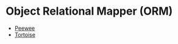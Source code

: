 # Object Relational Mapper (ORM)

- [Peewee](https://github.com/coleifer/peewee)
- [Tortoise](https://github.com/tortoise/tortoise-orm/)